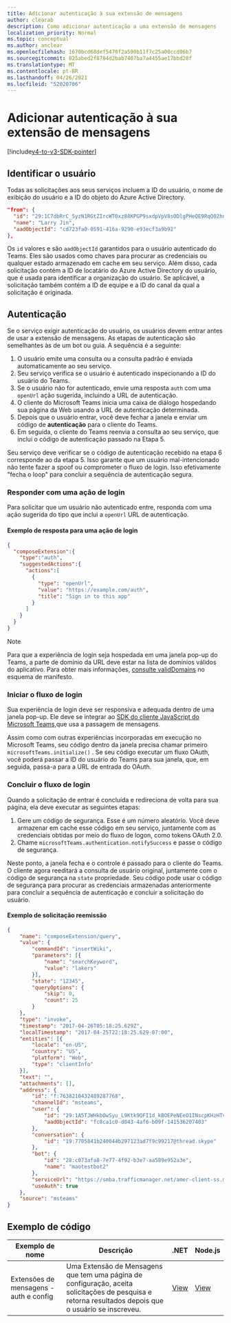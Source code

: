 ```yaml
---
title: Adicionar autenticação à sua extensão de mensagens
author: clearab
description: Como adicionar autenticação a uma extensão de mensagens
localization_priority: Normal
ms.topic: conceptual
ms.author: anclear
ms.openlocfilehash: 1670bcd68def5470f2a590b11f7c25a00ccd06b7
ms.sourcegitcommit: 825abed2f8784d2bab7407ba7a4455ae17bbd28f
ms.translationtype: MT
ms.contentlocale: pt-BR
ms.lasthandoff: 04/26/2021
ms.locfileid: "52020706"
---
```

# <a name="add-authentication-to-your-messaging-extension"></a>Adicionar autenticação à sua extensão de mensagens

[!include[v4-to-v3-SDK-pointer](~/includes/v4-to-v3-pointer-me.md)]

## <a name="identify-the-user"></a>Identificar o usuário

Todas as solicitações aos seus serviços incluem a ID do usuário, o nome de exibição do usuário e a ID do objeto do Azure Active Directory.

```json
"from": {
  "id": "29:1C7dbRrC_5yzN1RGtZIrcWT0xz88KPGP9sxdpVpV8sODlgPHeQE9RqQ02hnpuKzy6zZ-AaZx6swUOMj_Dsdse3TQ4sIaeebbFBF-VgjJy_nY",
  "name": "Larry Jin",
  "aadObjectId": "cd723fa0-0591-416a-9290-e93ecf3a9b92"
},
```

Os `id` valores e são `aadObjectId` garantidos para o usuário autenticado do Teams. Eles são usados como chaves para procurar as credenciais ou qualquer estado armazenado em cache em seu serviço. Além disso, cada solicitação contém a ID de locatário do Azure Active Directory do usuário, que é usada para identificar a organização do usuário. Se aplicável, a solicitação também contém a ID de equipe e a ID do canal da qual a solicitação é originada.

## <a name="authentication"></a>Autenticação

Se o serviço exigir autenticação do usuário, os usuários devem entrar antes de usar a extensão de mensagens. As etapas de autenticação são semelhantes às de um bot ou guia. A sequência é a seguinte:

1. O usuário emite uma consulta ou a consulta padrão é enviada automaticamente ao seu serviço.
1. Seu serviço verifica se o usuário é autenticado inspecionando a ID do usuário do Teams.
1. Se o usuário não for autenticado, envie uma resposta `auth` com uma `openUrl` ação sugerida, incluindo a URL de autenticação.
1. O cliente do Microsoft Teams inicia uma caixa de diálogo hospedando sua página da Web usando a URL de autenticação determinada.
1. Depois que o usuário entrar, você deve fechar a janela e enviar um código de **autenticação** para o cliente do Teams.
1. Em seguida, o cliente do Teams reenvia a consulta ao seu serviço, que inclui o código de autenticação passado na Etapa 5.

Seu serviço deve verificar se o código de autenticação recebido na etapa 6 corresponde ao da etapa 5. Isso garante que um usuário mal-intencionado não tente fazer a spoof ou comprometer o fluxo de login. Isso efetivamente "fecha o loop" para concluir a sequência de autenticação segura.

### <a name="respond-with-a-sign-in-action"></a>Responder com uma ação de login

Para solicitar que um usuário não autenticado entre, responda com uma ação sugerida do tipo que inclui a `openUrl` URL de autenticação.

#### <a name="response-example-for-a-sign-in-action"></a>Exemplo de resposta para uma ação de login

```json
{
  "composeExtension":{
    "type":"auth",
    "suggestedActions":{
      "actions":[
        {
          "type": "openUrl",
          "value": "https://example.com/auth",
          "title": "Sign in to this app"
        }
      ]
    }
  }
}
```

> [!NOTE]
> Para que a experiência de login seja hospedada em uma janela pop-up do Teams, a parte de domínio da URL deve estar na lista de domínios válidos do aplicativo. Para obter mais informações, [consulte validDomains](~/resources/schema/manifest-schema.md#validdomains) no esquema de manifesto.

### <a name="start-the-sign-in-flow"></a>Iniciar o fluxo de login

Sua experiência de login deve ser responsiva e adequada dentro de uma janela pop-up. Ele deve se integrar ao [SDK do cliente JavaScript do Microsoft Teams,](/javascript/api/overview/msteams-client)que usa a passagem de mensagens.

Assim como com outras experiências incorporadas em execução no Microsoft Teams, seu código dentro da janela precisa chamar primeiro `microsoftTeams.initialize()` . Se seu código executar um fluxo OAuth, você poderá passar a ID do usuário do Teams para sua janela, que, em seguida, passa-a para a URL de entrada do OAuth.

### <a name="complete-the-sign-in-flow"></a>Concluir o fluxo de login

Quando a solicitação de entrar é concluída e redireciona de volta para sua página, ela deve executar as seguintes etapas:

1. Gere um código de segurança. Esse é um número aleatório. Você deve armazenar em cache esse código em seu serviço, juntamente com as credenciais obtidas por meio do fluxo de logon, como tokens OAuth 2.0.
1. Chame `microsoftTeams.authentication.notifySuccess` e passe o código de segurança.

Neste ponto, a janela fecha e o controle é passado para o cliente do Teams. O cliente agora reeditará a consulta de usuário original, juntamente com o código de segurança na `state` propriedade. Seu código pode usar o código de segurança para procurar as credenciais armazenadas anteriormente para concluir a sequência de autenticação e concluir a solicitação do usuário.

#### <a name="reissued-request-example"></a>Exemplo de solicitação reemissão

```json
{
    "name": "composeExtension/query",
    "value": {
        "commandId": "insertWiki",
        "parameters": [{
            "name": "searchKeyword",
            "value": "lakers"
        }],
        "state": "12345",
        "queryOptions": {
            "skip": 0,
            "count": 25
        }
    },
    "type": "invoke",
    "timestamp": "2017-04-26T05:18:25.629Z",
    "localTimestamp": "2017-04-25T22:18:25.629-07:00",
    "entities": [{
        "locale": "en-US",
        "country": "US",
        "platform": "Web",
        "type": "clientInfo"
    }],
    "text": "",
    "attachments": [],
    "address": {
        "id": "f:7638210432489287768",
        "channelId": "msteams",
        "user": {
            "id": "29:1A5TJWHkbOwSyu_L9Ktk9QFI1d_kBOEPeNEeO1INscpKHzHTvWfiau5AX_6y3SuiOby-r73dzHJ17HipUWqGPgw",
            "aadObjectId": "fc8ca1c0-d043-4af6-b09f-141536207403"
        },
        "conversation": {
            "id": "19:7705841b240044b297123ad7f9c99217@thread.skype"
        },
        "bot": {
            "id": "28:c073afa8-7e77-4f92-b3e7-aa589e952a3e",
            "name": "maotestbot2"
        },
        "serviceUrl": "https://smba.trafficmanager.net/amer-client-ss.msg/",
        "useAuth": true
    },
    "source": "msteams"
}
```

## <a name="code-sample"></a>Exemplo de código
|**Exemplo de nome** | **Descrição** |**.NET** | **Node.js**|
|----------------|-----------------|--------------|----------------|
|Extensões de mensagens - auth e config | Uma Extensão de Mensagens que tem uma página de configuração, aceita solicitações de pesquisa e retorna resultados depois que o usuário se inscreveu. |[View](https://github.com/microsoft/BotBuilder-Samples/tree/main/samples/csharp_dotnetcore/52.teams-messaging-extensions-search-auth-config)|[View](https://github.com/microsoft/BotBuilder-Samples/blob/main/samples/javascript_nodejs/52.teams-messaging-extensions-search-auth-config)| 

 
